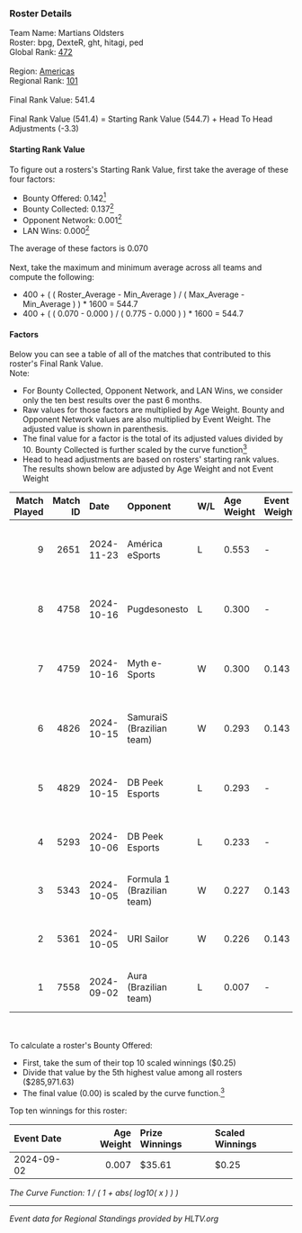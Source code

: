 ### Roster Details<br />
Team Name: Martians Oldsters<br />
Roster: bpg, DexteR, ght, hitagi, ped<br />
Global Rank: [472](../../standings_global_2025_02_28.md)<br />
<br />
Region: [Americas]( ../../standings_americas_2025_02_28.md)<br />
Regional Rank: [101]( ../../standings_americas_2025_02_28.md)<br />
<br />
Final Rank Value:  541.4<br />
<br />
Final Rank Value (541.4) = Starting Rank Value (544.7) + Head To Head Adjustments (-3.3)<br />

#### Starting Rank Value<br />
To figure out a rosters's Starting Rank Value, first take the average of these four factors:<br />
- Bounty Offered: 0.142[<sup>1</sup>](#table2)
- Bounty Collected: 0.137[<sup>2</sup>](#table1)
- Opponent Network: 0.001[<sup>2</sup>](#table1)
- LAN Wins: 0.000[<sup>2</sup>](#table1)

The average of these factors is 0.070<br />
<br />
Next, take the maximum and minimum average across all teams and compute the following:<br />
- 400 + ( ( Roster_Average - Min_Average ) / ( Max_Average - Min_Average ) ) * 1600 = 544.7
- 400 + ( ( 0.070 - 0.000 ) / ( 0.775 - 0.000 ) ) * 1600 = 544.7


#### Factors<br />
Below you can see a table of all of the matches that contributed to this roster's Final Rank Value.<br />
Note:<br />

- For Bounty Collected, Opponent Network, and LAN Wins, we consider only the ten best results over the past 6 months.
- Raw values for those factors are multiplied by Age Weight. Bounty and Opponent Network values are also multiplied by Event Weight. The adjusted value is shown in parenthesis.
- The final value for a factor is the total of its adjusted values divided by 10. Bounty Collected is further scaled by the curve function[<sup>3</sup>](#curveFunction)
- Head to head adjustments are based on rosters' starting rank values. The results shown below are adjusted by Age Weight and not Event Weight
<span id="table1"></span><br />


| Match Played | Match ID | Date       | Opponent                   | W/L | Age Weight | Event Weight | Bounty Collected | Opponent Network | LAN Wins  | H2H Adj. | Roster                          |
| -: | -: | :- | :- | :- | :- | :- | :- | :- | :- | -: | :- |
|            9 |     2651 | 2024-11-23 | América eSports            | L   | 0.553      | -            | -                | -                | -         |    -7.86 | bpg, DexteR, ght, hitagi, ped   |
|            8 |     4758 | 2024-10-16 | Pugdesonesto               | L   | 0.300      | -            | -                | -                | -         |    -3.46 | bpg, DexteR, ght, hitagi, ped   |
|            7 |     4759 | 2024-10-16 | Myth e-Sports              | W   | 0.300      | 0.143        | 0.000 (0.000)    | 0.088 (0.004)    | 0 (0.000) |     5.52 | bpg, DexteR, ght, hitagi, ped   |
|            6 |     4826 | 2024-10-15 | SamuraiS (Brazilian team)  | W   | 0.293      | 0.143        | 0.000 (0.000)    | 0.170 (0.007)    | 0 (0.000) |     4.04 | bpg, DexteR, ght, hitagi, ped   |
|            5 |     4829 | 2024-10-15 | DB Peek Esports            | L   | 0.293      | -            | -                | -                | -         |    -3.59 | bpg, DexteR, ght, hitagi, ped   |
|            4 |     5293 | 2024-10-06 | DB Peek Esports            | L   | 0.233      | -            | -                | -                | -         |    -2.89 | bpg, DexteR, gaard, ght, ped    |
|            3 |     5343 | 2024-10-05 | Formula 1 (Brazilian team) | W   | 0.227      | 0.143        | 0.000 (0.000)    | 0.011 (0.000)    | 0 (0.000) |     2.20 | bpg, DexteR, gaard, ght, ped    |
|            2 |     5361 | 2024-10-05 | URI Sailor                 | W   | 0.226      | 0.143        | 0.000 (0.000)    | 0.059 (0.002)    | 0 (0.000) |     2.89 | bpg, DexteR, gaard, ght, ped    |
|            1 |     7558 | 2024-09-02 | Aura (Brazilian team)      | L   | 0.007      | -            | -                | -                | -         |    -0.12 | Demonos, DexteR, ght, ped, tsug |

<br />
<span id="table2"></span><br />
To calculate a roster's Bounty Offered:<br />

- First, take the sum of their top 10 scaled winnings ($0.25)
- Divide that value by the 5th highest value among all rosters ($285,971.63)
- The final value (0.00) is scaled by the curve function.[<sup>3</sup>](#curveFunction)

Top ten winnings for this roster:<br />

| Event Date | Age Weight | Prize Winnings | Scaled Winnings |
| :- | -: | :- | :- |
| 2024-09-02 |      0.007 | $35.61         | $0.25           |


<span id="curveFunction"></span>_The Curve Function: 1 / ( 1 + abs( log10( x ) ) )_<br />

---
_Event data for Regional Standings provided by HLTV.org_<br />
